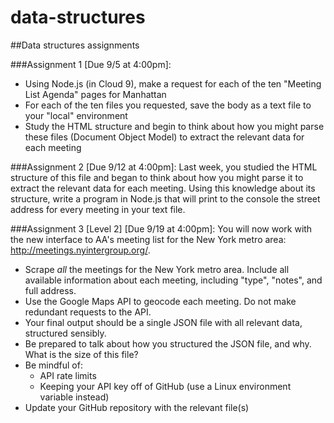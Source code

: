 # data-structures

##Data structures assignments

###Assignment 1 [Due 9/5 at 4:00pm]:
- Using Node.js (in Cloud 9), make a request for each of the ten "Meeting List Agenda" pages for Manhattan
- For each of the ten files you requested, save the body as a text file to your "local" environment
- Study the HTML structure and begin to think about how you might parse these files (Document Object Model) to extract the relevant data for each meeting


###Assignment 2 [Due 9/12 at 4:00pm]:
Last week, you studied the HTML structure of this file and began to think about how you might parse it to extract the relevant data for each meeting. Using this knowledge about its structure, write a program in Node.js that will print to the console the street address for every meeting in your text file.

###Assignment 3 [Level 2] [Due 9/19 at 4:00pm]:
You will now work with the new interface to AA's meeting list for the New York metro area: http://meetings.nyintergroup.org/.

- Scrape *all* the meetings for the New York metro area. Include all available information about each meeting, including "type", "notes", and full address.
- Use the Google Maps API to geocode each meeting. Do not make redundant requests to the API.
- Your final output should be a single JSON file with all relevant data, structured sensibly.
- Be prepared to talk about how you structured the JSON file, and why.
What is the size of this file?
- Be mindful of:
	- API rate limits
	- Keeping your API key off of GitHub (use a Linux environment variable instead)
- Update your GitHub repository with the relevant file(s)